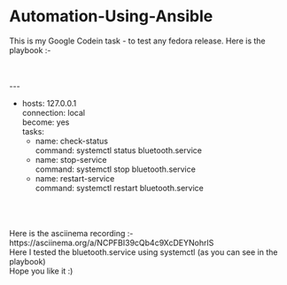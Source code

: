 # Automation-Using-Ansible

This is my Google Codein task - to test any fedora release. Here is the playbook :-<br><br><br>


---<br>
- hosts: 127.0.0.1<br>
  connection: local<br>
  become: yes<br>
  tasks:<br>
  - name: check-status<br>
    command: systemctl status bluetooth.service<br>
  - name: stop-service<br>
    command: systemctl stop bluetooth.service<br>
  - name: restart-service<br>
    command: systemctl restart bluetooth.service<br>
    <br>
    <br>
<br>
Here is the asciinema recording :-
https://asciinema.org/a/NCPFBI39cQb4c9XcDEYNohrlS
<br>
Here I tested the bluetooth.service using systemctl (as you can see in the playbook)
<br>    
Hope you like it :)
